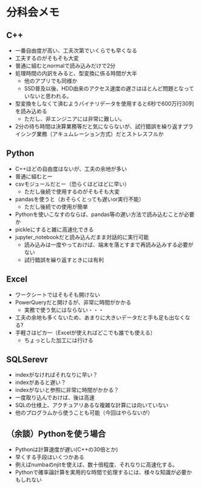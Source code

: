 # 分科会メモ

## C++

* 一番自由度が高い、工夫次第でいくらでも早くなる
* 工夫するのがそもそも大変
* 普通に組むとnormalで読み込みだけで2分
* 処理時間の内訳をみると、型変換に係る時間が大半
  * 他のアプリでも同様か
  * SSD普及以後、HDD由来のアクセス速度の遅さはほとんど問題となっていないと思われる。
* 型変換をしなくて済むようバイナリデータを使用すると6秒で600万行30列を読み込める
  * ただし、非エンジニアには非常に難しい。
* 2分の待ち時間は決算業務等だと気にならないが、試行錯誤を繰り返すプライシング業務（アキュムレーション方式）だとストレスフルか

## Python

* C++ほどの自由度はないが、工夫の余地が多い
* 普通に組むとー
* csvモジュールだとー（恐らくほどほどに早い）
  * ただし後続で使用するのがそもそも大変
* pandasを使うと（おそらくとっても遅いor実行不能）
  * ただし後続での使用が簡単
* Pythonを使いこなすのならば、pandas等の遅い方法で読み込むことが必要か
* pickleにすると雑に高速化できる
* jupyter_notebookだと読み込んだまま対話的に実行可能
  * 読み込みは一度やっておけば、端末を落とすまで再読み込みする必要がない
  * 試行錯誤を繰り返すときには有利

## Excel

* ワークシートではそもそも開けない
* PowerQueryだと開けるが、非常に時間がかかる
  * 実務で使う気にはならない・・・
* 工夫の余地も多くないため、あまりに大きいデータだと手も足も出なくなる?
* 手軽さはピカ一（Excelが使えればどこでも誰でも使える）
  * ちょっとした加工には行ける

## SQLSerevr

* indexがなければそれなりに早い？
* indexがあると遅い？
* indexがないと参照に非常に時間がかかる？
* 一度取り込んでおけば、後は高速
* SQLの仕様上、アクチュアリあるな複雑な計算には向いていない
* 他のプログラムから使うことも可能（今回はやらないが）

## （余談）Pythonを使う場合

* Pythonは計算速度が遅い(C++の30倍とか)
* 早くする手段はいくつかある
* 例えばnumbaのnjitを使えば、数十倍程度、それなりに高速化する。
* Pythonで確率論計算を実用的な時間で処理するには、様々な知識が必要かもしれない

